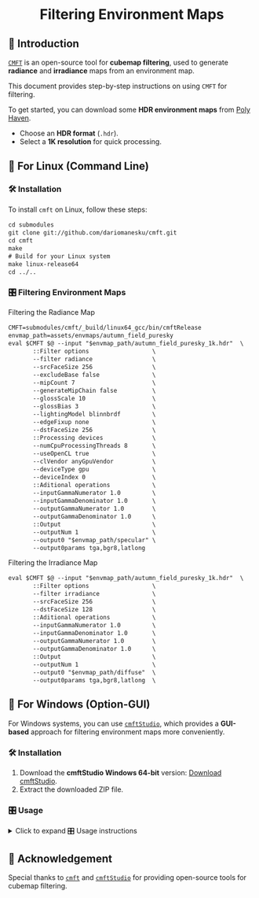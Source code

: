 

<h1 align="center">Filtering Environment Maps</h1>

## 📌 Introduction
[`CMFT`](https://github.com/dariomanesku/cmft) is an open-source tool for **cubemap filtering**, used to generate **radiance** and **irradiance** maps from an environment map. 

This document provides step-by-step instructions on using `CMFT` for filtering.

To get started, you can download some **HDR environment maps** from [Poly Haven](https://polyhaven.com/hdris).  
- Choose an **HDR format** (`.hdr`).
- Select a **1K resolution** for quick processing.

## 🚀 For Linux (Command Line)

### 🛠️ Installation
To install `cmft` on Linux, follow these steps:
```shell
cd submodules
git clone git://github.com/dariomanesku/cmft.git
cd cmft
make
# Build for your Linux system
make linux-release64
cd ../..
```

### 🎛️ Filtering Environment Maps

Filtering the Radiance Map
```shell 
CMFT=submodules/cmft/_build/linux64_gcc/bin/cmftRelease
envmap_path=assets/envmaps/autumn_field_puresky
eval $CMFT $@ --input "$envmap_path/autumn_field_puresky_1k.hdr"  \
       ::Filter options                  \
       --filter radiance                 \
       --srcFaceSize 256                 \
       --excludeBase false               \
       --mipCount 7                      \
       --generateMipChain false          \
       --glossScale 10                   \
       --glossBias 3                     \
       --lightingModel blinnbrdf         \
       --edgeFixup none                  \
       --dstFaceSize 256                 \
       ::Processing devices              \
       --numCpuProcessingThreads 8       \
       --useOpenCL true                  \
       --clVendor anyGpuVendor           \
       --deviceType gpu                  \
       --deviceIndex 0                   \
       ::Aditional operations            \
       --inputGammaNumerator 1.0         \
       --inputGammaDenominator 1.0       \
       --outputGammaNumerator 1.0        \
       --outputGammaDenominator 1.0      \
       ::Output                          \
       --outputNum 1                     \
       --output0 "$envmap_path/specular" \
       --output0params tga,bgr8,latlong 
```

Filtering the Irradiance Map
```shell 
eval $CMFT $@ --input "$envmap_path/autumn_field_puresky_1k.hdr"  \
       ::Filter options                  \
       --filter irradiance               \
       --srcFaceSize 256                 \
       --dstFaceSize 128                 \
       ::Aditional operations            \
       --inputGammaNumerator 1.0         \
       --inputGammaDenominator 1.0       \
       --outputGammaNumerator 1.0        \
       --outputGammaDenominator 1.0      \
       ::Output                          \
       --outputNum 1                     \
       --output0 "$envmap_path/diffuse"  \
       --output0params tga,bgr8,latlong  \
```

## 🚀 For Windows (Option-GUI)


For Windows systems, you can use [`cmftStudio`](https://github.com/dariomanesku/cmftStudio), which provides a **GUI-based** approach for filtering environment maps more conveniently.

### 🛠️ Installation

1. Download the **cmftStudio Windows 64-bit** version: [Download cmftStudio](https://github.com/dariomanesku/cmftStudio-bin/raw/master/cmftStudio_win64.zip).
2. Extract the downloaded ZIP file.


### 🎛️ Usage
<details>
    <summary>Click to expand 🎛️ Usage instructions</summary>

1. **Open `cmftStudio.exe`**  
   Launch the application to begin the filtering process.

2. **Load the environment map**  
   Navigate to the environment map file and load it into the tool.  
   ![Step 1: Load Environment Map](figs_cmft/step1.png)

3. **Filter the Radiance Map**  
   Adjust the settings to generate the radiance maps.  
   ![Step 2: Filtering Radiance Map](figs_cmft/step2.png)

4. **Save the filtered Radiance Map**  
   Export the filtered radiance map to the desired format.  
   ![Step 3: Save Radiance Map](figs_cmft/step3.png)


5. **Filter the Irradiance Map**  
   Configure the parameters and process the irradiance map.  
   ![Step 4: Filtering Irradiance Map](figs_cmft/step4.png)

6. **Save the Irradiance Map**  
   Export the processed irradiance map.  
   ![Step 5: Save Irradiance Map](figs_cmft/step5.png)

</details>


## 🙏 Acknowledgement
Special thanks to [`cmft`](https://github.com/dariomanesku/cmft) and [`cmftStudio`](https://github.com/dariomanesku/cmftStudio) for providing open-source tools for cubemap filtering.